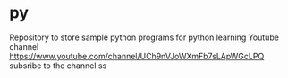 # py
Repository to store sample python programs for python learning
Youtube channel https://www.youtube.com/channel/UCh9nVJoWXmFb7sLApWGcLPQ
subsribe to the channel
ss
